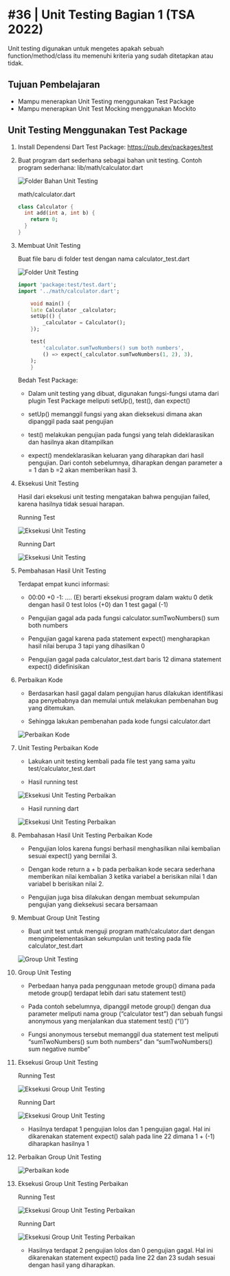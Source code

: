 # #36 | Unit Testing Bagian 1 (TSA 2022)

Unit testing digunakan untuk mengetes apakah sebuah function/method/class itu memenuhi kriteria yang sudah ditetapkan atau tidak.

## Tujuan Pembelajaran

* Mampu menerapkan Unit Testing menggunakan Test Package
* Mampu menerapkan Unit Test Mocking menggunakan Mockito


## Unit Testing Menggunakan Test Package

1. Install Dependensi Dart Test Package: https://pub.dev/packages/test

2. Buat program dart sederhana sebagai bahan unit testing. Contoh program sederhana: lib/math/calculator.dart

    ![Folder Bahan Unit Testing](./images/01.png)

    math/calculator.dart

    ```dart
    class Calculator {
      int add(int a, int b) {
        return 0;
      }
    }
    ```
    
3. Membuat Unit Testing

    Buat file baru di folder test dengan nama calculator_test.dart

   ![Folder Unit Testing](./images/01.png)

    ```dart
    import 'package:test/test.dart';
    import '../math/calculator.dart';

        void main() {
        late Calculator _calculator;
        setUp(() {
            _calculator = Calculator();
        });

        test(
            'calculator.sumTwoNumbers() sum both numbers',
            () => expect(_calculator.sumTwoNumbers(1, 2), 3),
        );
        }
    ```

    Bedah Test Package:
    * Dalam unit testing yang dibuat, digunakan fungsi-fungsi utama dari plugin Test Package meliputi setUp(), test(), dan expect()

    * setUp() memanggil fungsi yang akan dieksekusi dimana akan dipanggil pada saat pengujian

    * test() melakukan pengujian pada fungsi yang telah dideklarasikan dan hasilnya akan ditampilkan

    * expect() mendeklarasikan keluaran yang diharapkan dari hasil pengujian. Dari contoh sebelumnya, diharapkan dengan parameter a = 1 dan b =2 akan memberikan hasil 3.

4. Eksekusi Unit Testing

    Hasil dari eksekusi unit testing mengatakan bahwa pengujian failed, karena hasilnya tidak sesuai harapan.

    Running Test

    ![Eksekusi Unit Testing](./images/02.1.png)

    Running Dart

    ![Eksekusi Unit Testing](./images/02.2.png)

5. Pembahasan Hasil Unit Testing

    Terdapat empat kunci informasi:
    * 00:00 +0 -1: …. (E) berarti eksekusi program dalam waktu 0 detik dengan hasil 0 test lolos (+0) dan 1 test gagal (-1)

    * Pengujian gagal ada pada fungsi calculator.sumTwoNumbers() sum both numbers

    * Pengujian gagal karena pada statement expect() mengharapkan hasil nilai berupa 3 tapi yang dihasilkan 0

    * Pengujian gagal pada calculator_test.dart baris 12 dimana statement expect() didefinisikan

6. Perbaikan Kode

    * Berdasarkan hasil gagal dalam pengujian harus dilakukan identifikasi apa penyebabnya dan memulai untuk melakukan pembenahan bug yang ditemukan.

    * Sehingga lakukan pembenahan pada kode fungsi calculator.dart

    ![Perbaikan Kode](./images/03.png)

7. Unit Testing Perbaikan Kode
    * Lakukan unit testing kembali pada file test yang sama yaitu test/calculator_test.dart

    * Hasil running test

    ![Eksekusi Unit Testing Perbaikan](./images/04.1.png)

    * Hasil running dart

    ![Eksekusi Unit Testing Perbaikan](./images/04.2.png)

8. Pembahasan Hasil Unit Testing Perbaikan Kode

    * Pengujian lolos karena fungsi berhasil menghasilkan nilai kembalian sesuai expect() yang bernilai 3.

    * Dengan kode return a + b pada perbaikan kode secara sederhana memberikan nilai kembalian 3 ketika variabel a berisikan nilai 1 dan variabel b berisikan nilai 2.

    * Pengujian juga bisa dilakukan dengan membuat sekumpulan pengujian yang dieksekusi secara bersamaan 

9. Membuat Group Unit Testing

    *  Buat unit test untuk menguji program math/calculator.dart dengan mengimpelementasikan sekumpulan unit testing pada file calculator_test.dart

    ![Group Unit Testing](./images/05.png)

10. Group Unit Testing

    * Perbedaan hanya pada penggunaan metode group() dimana pada metode group() terdapat lebih dari satu statement test()

    * Pada contoh sebelumnya, dipanggil metode group() dengan dua parameter meliputi nama group (“calculator test”) dan sebuah fungsi anonymous yang menjalankan dua statement test() (“()”)

    * Fungsi anonymous tersebut memanggil dua statement test meliputi “sumTwoNumbers() sum both numbers” dan “sumTwoNumbers() sum negative numbe”

11. Eksekusi Group Unit Testing

    Running Test

    ![Eksekusi Group Unit Testing](./images/06.1.png)

    Running Dart

    ![Eksekusi Group Unit Testing](./images/06.2.png)

    * Hasilnya terdapat 1 pengujian lolos dan 1 pengujian gagal. Hal ini dikarenakan statement expect() salah pada line 22 dimana 1 + (-1) diharapkan hasilnya 1

12. Perbaikan Group Unit Testing 

    ![Perbaikan kode](./images/07.png)

13. Eksekusi Group Unit Testing Perbaikan

    Running Test

    ![Eksekusi Group Unit Testing Perbaikan](./images/08.1.png)

    Running Dart

    ![Eksekusi Group Unit Testing Perbaikan](./images/08.2.png)

    * Hasilnya terdapat 2 pengujian lolos dan 0 pengujian gagal. Hal ini dikarenakan statement expect() pada line 22 dan 23 sudah sesuai dengan hasil yang diharapkan.

    

    






